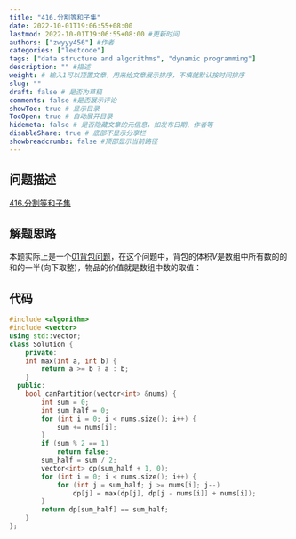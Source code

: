 ```yaml
---
title: "416.分割等和子集"
date: 2022-10-01T19:06:55+08:00
lastmod: 2022-10-01T19:06:55+08:00 #更新时间
authors: ["zwyyy456"] #作者
categories: ["leetcode"]
tags: ["data structure and algorithms", "dynamic programming"]
description: "" #描述
weight: # 输入1可以顶置文章，用来给文章展示排序，不填就默认按时间排序
slug: ""
draft: false # 是否为草稿
comments: false #是否展示评论
showToc: true # 显示目录
TocOpen: true # 自动展开目录
hidemeta: false # 是否隐藏文章的元信息，如发布日期、作者等
disableShare: true # 底部不显示分享栏
showbreadcrumbs: false #顶部显示当前路径
---
```

## 问题描述
[416.分割等和子集](https://leetcode.cn/problems/partition-equal-subset-sum/)

## 解题思路
本题实际上是一个[01背包问题](https://zwyyy456.vercel.app/zh/posts/tech/01-pack-problem/)，在这个问题中，背包的体积$V$是数组中所有数的的和的一半(向下取整)，物品的价值就是数组中数的取值：

## 代码
```cpp
#include <algorithm>
#include <vector>
using std::vector;
class Solution {
    private:
    int max(int a, int b) {
        return a >= b ? a : b;
    }
  public:
    bool canPartition(vector<int> &nums) {
        int sum = 0;
        int sum_half = 0;
        for (int i = 0; i < nums.size(); i++) {
            sum += nums[i];
        }
        if (sum % 2 == 1)
            return false;
        sum_half = sum / 2;
        vector<int> dp(sum_half + 1, 0);
        for (int i = 0; i < nums.size(); i++) {
            for (int j = sum_half; j >= nums[i]; j--)
                dp[j] = max(dp[j], dp[j - nums[i]] + nums[i]);
        }
        return dp[sum_half] == sum_half;
    }
};
```

